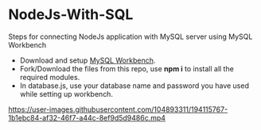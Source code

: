 # NodeJs-With-SQL
Steps for connecting NodeJs application with MySQL server using MySQL Workbench
- Download and setup [MySQL Workbench](https://www.youtube.com/watch?v=2c2fUOgZMmY).
- Fork/Download the files from this repo, use **npm i** to install all the required modules.
- In database.js, use your database name and password you have used while setting up workbench.

https://user-images.githubusercontent.com/104893311/194115767-1b1ebc84-af32-46f7-a44c-8ef9d5d9486c.mp4

